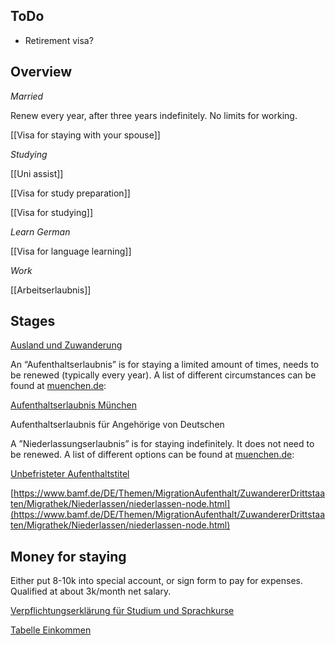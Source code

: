 ## ToDo

- Retirement visa?

## Overview

*Married*

Renew every year, after three years indefinitely. No limits for working.

[[Visa for staying with your spouse]]

*Studying*

[[Uni assist]]

[[Visa for study preparation]]

[[Visa for studying]]

*Learn German*

[[Visa for language learning]]

*Work*

[[Arbeitserlaubnis]]

## Stages

[Ausland und Zuwanderung](https://www.muenchen.de/rathaus/Lebenslagen/Ausland-und-Zuwanderung.html)

An “Aufenthaltserlaubnis” is for staying a limited amount of times, needs to be renewed (typically every year). A list of different circumstances can be found at [muenchen.de](http://muenchen.de/):

[Aufenthaltserlaubnis München](https://www.muenchen.de/dienstleistungsfinder/muenchen/info/aufenthaltserlaubnis/)

Aufenthaltserlaubnis für Angehörige von Deutschen

A ”Niederlassungserlaubnis” is for staying indefinitely. It does not need to be renewed. A list of different options can be found at [muenchen.de](http://muenchen.de/):

[Unbefristeter Aufenthaltstitel](https://www.muenchen.de/rathaus/Stadtverwaltung/Kreisverwaltungsreferat/Auslaenderwesen/Unbefristeter-Aufenthaltstitel.html)

[https://www.bamf.de/DE/Themen/MigrationAufenthalt/ZuwandererDrittstaaten/Migrathek/Niederlassen/niederlassen-node.html](https://www.bamf.de/DE/Themen/MigrationAufenthalt/ZuwandererDrittstaaten/Migrathek/Niederlassen/niederlassen-node.html)

## Money for staying

Either put 8-10k into special account, or sign form to pay for expenses. Qualified at about 3k/month net salary.

[Verpflichtungserklärung für Studium und Sprachkurse](https://www.muenchen.de/dienstleistungsfinder/muenchen/10138854/)

[Tabelle Einkommen](https://www.muenchen.de/rathaus/dam/jcr:4cea4660-f0ce-48a6-ac47-187ffede6186/Einkommensnachweis%20Studenten.pdf)



